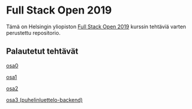 # Full Stack Open 2019

Tämä on Helsingin yliopiston [Full Stack Open 2019](https://fullstackopen.com/) kurssin tehtäviä varten perustettu repositorio.

## Palautetut tehtävät

[osa0](https://github.com/MiguelSombrero/fullstackopen2019/tree/master/osa0)

[osa1](https://github.com/MiguelSombrero/fullstackopen2019/tree/master/osa1)

[osa2](https://github.com/MiguelSombrero/fullstackopen2019/tree/master/osa2)

[osa3 (puhelinluettelo-backend)](https://github.com/MiguelSombrero/fullstack-puhelinluettelo-backend)
